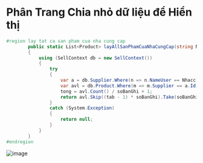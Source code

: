 # Phân Trang Chia nhỏ dữ liệu để Hiển thị

```c#
#region lay tat ca san pham cua nha cung cap
        public static List<Product> layAllSanPhamCuaNhaCungCap(string Nhacc, int tab, ref int tong, int soBanGhi)
        {
            using (SellContext db = new SellContext())
            {
                try
                {
                    var a = db.Supplier.Where(n => n.NameUser == Nhacc).FirstOrDefault();
                    var avl = db.Product.Where(m => m.Supplier == a.Id);
                    tong = avl.Count() / soBanGhi + 1;
                    return avl.Skip((tab - 1) * soBanGhi).Take(soBanGhi).ToList();
                }
                catch (System.Exception)
                {
                    return null;
                }
            }
        }
#endregion
```

![image](https://user-images.githubusercontent.com/63473793/89185209-0dcbfc80-d5c4-11ea-90c7-6109eaf15c53.png)
